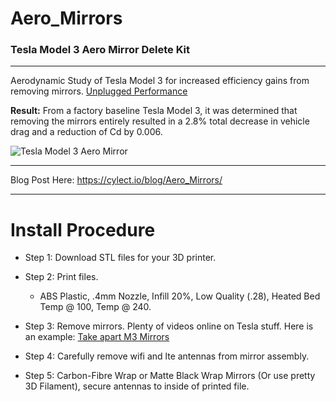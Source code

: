 # Aero_Mirrors
### Tesla Model 3 Aero Mirror Delete Kit
----

Aerodynamic Study of Tesla Model 3 for increased efficiency gains from removing mirrors. [Unplugged Performance](https://unpluggedperformance.com/aerodynamic-study-of-tesla-model-3/)

**Result:** From a factory baseline Tesla Model 3, it was determined that removing the mirrors entirely resulted in a 2.8% total decrease in vehicle drag and a reduction of Cd by 0.006. 

![Tesla Model 3 Aero Mirror](https://cylect.io/assets/black_betty.jpg "Tesla Model 3 Aero Mirror Delete Kit")

----

Blog Post Here: https://cylect.io/blog/Aero_Mirrors/

---- 

# Install Procedure

 - Step 1: Download STL files for your 3D printer. 

 - Step 2: Print files.

   - ABS Plastic, .4mm Nozzle, Infill 20%, Low Quality (.28), Heated Bed Temp @ 100, Temp @ 240. 

 - Step 3: Remove mirrors. Plenty of videos online on Tesla stuff. Here is an example: [Take apart M3 Mirrors](https://www.youtube.com/watch?v=KcOESahdwmI)

 - Step 4: Carefully remove wifi and lte antennas from mirror assembly.

 - Step 5: Carbon-Fibre Wrap or Matte Black Wrap Mirrors (Or use pretty 3D Filament), secure antennas to inside of printed file.
